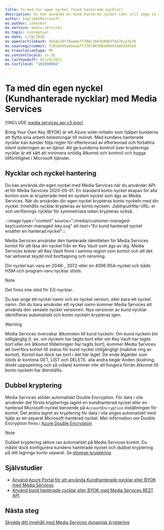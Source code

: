 ```yaml
---
title: Ta med din egen nyckel (kund hanterade nycklar)
description: Du kan använda en kund hanterad nyckel (det vill säga ta med din egen nyckel) med Media Services.
author: IngridAtMicrosoft
ms.author: inhenkel
ms.service: media-services
ms.topic: conceptual
ms.date: 1/28/2020
ms.openlocfilehash: 4564e28f76aebe7f708c2b6f68903fe67bcefe26
ms.sourcegitcommit: f28ebb95ae9aaaff3f87d8388a09b41e0b3445b5
ms.translationtype: MT
ms.contentlocale: sv-SE
ms.lasthandoff: 03/29/2021
ms.locfileid: "101698866"
---
```

# <a name="bring-your-own-key-customer-managed-keys-with-media-services"></a>Ta med din egen nyckel (Kundhanterade nycklar) med Media Services

[!INCLUDE [media services api v3 logo](./includes/v3-hr.md)]

Bring Your Own Key (BYOK) är ett Azure wide-initiativ som hjälper kunderna att flytta sina arbets belastningar till molnet. Med kundens hanterade nycklar kan kunder följa regler för efterlevnad av efterlevnad och förbättra klient isoleringen av en tjänst. Att ge kunderna kontroll över krypterings nycklar är ett sätt att minimera onödig åtkomst och kontroll och bygga tillförlitlighet i Microsoft-tjänster.

## <a name="keys-and-key-management"></a>Nycklar och nyckel hantering

Du kan använda din egen nyckel med Media Services när du använder API: et för Media Services 2020-05-01. En standard konto nyckel skapas för alla konton som är krypterade med en system nyckel som ägs av Media Services. När du använder din egen nyckel krypteras konto nyckeln med din nyckel. Innehålls nycklar krypteras av konto nyckeln. JobInputHttp-URL: er och verifierings nycklar för symmetriska token krypteras också.

:::image type="content" source="./media/customer-managed-key/customer-managed-key.svg" alt-text="En kund hanterad nyckel ersätter en hanterad nyckel":::

Media Services använder den hanterade identiteten för Media Services kontot för att läsa din nyckel från en Key Vault som ägs av dig. Media Services kräver att Key Vault finns i samma region som kontot och att det har aktiverat skydd mot borttagning och rensning.

Din nyckel kan vara en 2048-, 3072-eller en 4096 RSA-nyckel och både HSM-och program varu nycklar stöds.

> [!NOTE]
> Det finns inte stöd för EG-nycklar.

Du kan ange ett nyckel namn och en nyckel version, eller bara ett nyckel namn. Om du bara använder ett nyckel namn kommer Media Services att använda den senaste nyckel versionen. Nya versioner av kund nycklar identifieras automatiskt och konto nyckeln krypteras igen.

> [!WARNING]
> Media Services övervakar åtkomsten till kund nyckeln. Om kund nyckeln blir otillgänglig (t. ex. om nyckeln har tagits bort eller om Key Vault har tagits bort eller om åtkomst tilldelningen har tagits bort), kommer Media Services att överföra kontot till status för kund nyckel otillgängligt (inaktive ring av kontot). Kontot kan dock tas bort i det här läget. De enda åtgärder som stöds är kontona GET, LIST och DELETE. alla andra begär Anden (kodning, direkt uppspelning och så vidare) kommer inte att fungera förrän åtkomst till konto nyckeln har återställts.

## <a name="double-encryption"></a>Dubbel kryptering

Media Services stöder automatiskt Double Encryption. För data i vila använder det första krypterings lagret en kundhanterad nyckel eller en hanterad Microsoft-nyckel beroende på `AccountEncryption` inställningen för kontot.  Det andra lagret av kryptering för data i vila anges automatiskt med hjälp av en separat Microsoft-hanterad nyckel. Mer information om Double Encryption finns i [Azure Double Encryption](../../security/fundamentals/double-encryption.md).

> [!NOTE]
> Dubbel kryptering aktive ras automatiskt på Media Services kontot. Du måste dock konfigurera kundens hanterade nyckel och dubbel kryptering på ditt lagrings konto separat. Se [storege-kryptering](../../storage/common/storage-service-encryption.md).

## <a name="tutorials"></a>Självstudier

- [Använd Azure Portal för att använda Kundhanterade nycklar eller BYOK med Media Services](tutorial-byok-portal.md)
- [Använd kund hanterade nycklar eller BYOK med Media Services REST API](tutorial-byok-postman.md).

## <a name="next-steps"></a>Nästa steg

[Skydda ditt innehåll med Media Services dynamisk kryptering](content-protection-overview.md)